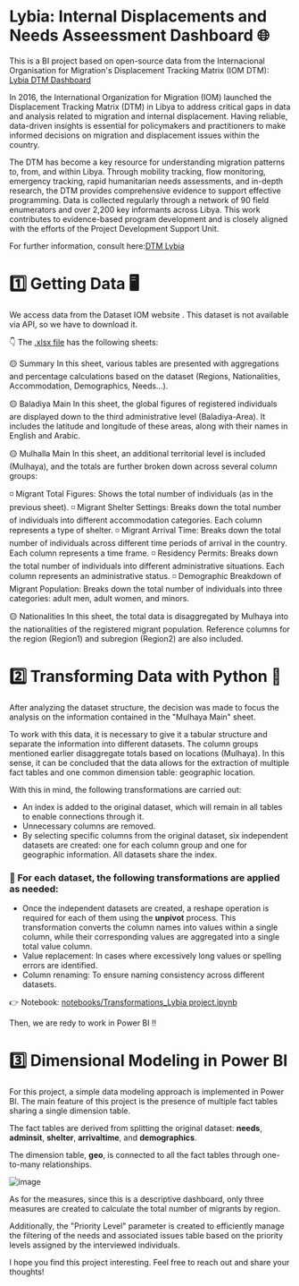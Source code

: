 # Lybia: Internal Displacements and Needs Asseessment Dashboard 🌐

This is a BI project based on open-source data from the Internacional Organisation for Migration's Displacement Tracking Matrix (IOM DTM): [Lybia DTM Dashboard](https://app.powerbi.com/reportEmbed?reportId=88bbac55-7f73-49fb-b500-fbb41154e543&autoAuth=true&ctid=aa24d308-0d9e-4695-a26f-754594342e1b)

In 2016, the International Organization for Migration (IOM) launched the Displacement Tracking Matrix (DTM) in Libya to address critical gaps in data and analysis related to migration and internal displacement. Having reliable, data-driven insights is essential for policymakers and practitioners to make informed decisions on migration and displacement issues within the country.

The DTM has become a key resource for understanding migration patterns to, from, and within Libya. Through mobility tracking, flow monitoring, emergency tracking, rapid humanitarian needs assessments, and in-depth research, the DTM provides comprehensive evidence to support effective programming. Data is collected regularly through a network of 90 field enumerators and over 2,200 key informants across Libya. This work contributes to evidence-based program development and is closely aligned with the efforts of the Project Development Support Unit.

For further information, consult here:[DTM Lybia](https://libya.iom.int/displacement-tracking-matrix-and-research. "DTM Lybia")

# 1️⃣ Getting Data 🖥️

We access data from the Dataset IOM website [](https://dtm.iom.int/datasets/libya-migrants-baseline-assessment-round-54).
This dataset is not available via API, so we have to download it.

👇 The [.xlsx file](https://github.com/amvalseg/Lybia_DTM_Dashboard/blob/main/data/DTM_Libya_R54_Migrant_Dataset_PUBLIC.xlsx) has the following sheets:

🟡 Summary
In this sheet, various tables are presented with aggregations and percentage calculations based on the dataset (Regions, Nationalities, Accommodation, Demographics, Needs...).

🟡 Baladiya Main
In this sheet, the global figures of registered individuals are displayed down to the third administrative level (Baladiya-Area). It includes the latitude and longitude of these areas, along with their names in English and Arabic.

🟡 Mulhalla Main
In this sheet, an additional territorial level is included (Mulhaya), and the totals are further broken down across several column groups:

◽ Migrant Total Figures: Shows the total number of individuals (as in the previous sheet).
◽ Migrant Shelter Settings: Breaks down the total number of individuals into different accommodation categories. Each column represents a type of shelter.
◽ Migrant Arrival Time: Breaks down the total number of individuals across different time periods of arrival in the country. Each column represents a time frame.
◽ Residency Permits: Breaks down the total number of individuals into different administrative situations. Each column represents an administrative status.
◽ Demographic Breakdown of Migrant Population: Breaks down the total number of individuals into three categories: adult men, adult women, and minors.

🟡 Nationalities 
In this sheet, the total data is disaggregated by Mulhaya into the nationalities of the registered migrant population. Reference columns for the region (Region1) and subregion (Region2) are also included.

# 2️⃣ Transforming Data with Python 🐍

After analyzing the dataset structure, the decision was made to focus the analysis on the information contained in the "Mulhaya Main" sheet.

To work with this data, it is necessary to give it a tabular structure and separate the information into different datasets. The column groups mentioned earlier disaggregate totals based on locations (Mulhaya). In this sense, it can be concluded that the data allows for the extraction of multiple fact tables and one common dimension table: geographic location.

With this in mind, the following transformations are carried out:  
- An index is added to the original dataset, which will remain in all tables to enable connections through it.  
- Unnecessary columns are removed.  
- By selecting specific columns from the original dataset, six independent datasets are created: one for each column group and one for geographic information. All datasets share the index.

### 👀  For each dataset, the following transformations are applied as needed:

- Once the independent datasets are created, a reshape operation is required for each of them using the **unpivot** process. This transformation converts the column names into values within a single column, while their corresponding values are aggregated into a single total value column.
- Value replacement: In cases where excessively long values or spelling errors are identified.
- Column renaming: To ensure naming consistency across different datasets.

👉 Notebook: [notebooks/Transformations_Lybia project.ipynb](https://github.com/amvalseg/Lybia_DTM_Dashboard/blob/main/notebook/Transformations_Lybia%20project.ipynb)

Then, we are redy to work in Power BI ‼️


# 3️⃣ Dimensional Modeling in Power BI

For this project, a simple data modeling approach is implemented in Power BI. The main feature of this project is the presence of multiple fact tables sharing a single dimension table.  

The fact tables are derived from splitting the original dataset: **needs**, **adminsit**, **shelter**, **arrivaltime**, and **demographics**.  

The dimension table, **geo**, is connected to all the fact tables through one-to-many relationships.  

![image](![image](https://github.com/user-attachments/assets/fba7a8e2-6745-4669-9177-e0a470bdabbb)
)

As for the measures, since this is a descriptive dashboard, only three measures are created to calculate the total number of migrants by region.

Additionally, the "Priority Level" parameter is created to efficiently manage the filtering of the needs and associated issues table based on the priority levels assigned by the interviewed individuals.


I hope you find this project interesting. Feel free to reach out and share your thoughts!

